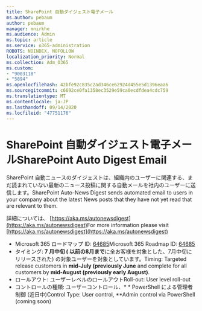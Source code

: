 ```yaml
---
title: SharePoint 自動ダイジェスト電子メール
ms.author: pebaum
author: pebaum
manager: mnirkhe
ms.audience: Admin
ms.topic: article
ms.service: o365-administration
ROBOTS: NOINDEX, NOFOLLOW
localization_priority: Normal
ms.collection: Adm_O365
ms.custom:
- "9003118"
- "5894"
ms.openlocfilehash: 42bfe92c835c2ad346ce62924d455e5d1396eaa6
ms.sourcegitcommit: c6692ce0fa1358ec3529e59ca0ecdfdea4cdc759
ms.translationtype: MT
ms.contentlocale: ja-JP
ms.lasthandoff: 09/14/2020
ms.locfileid: "47751176"
---
```

# <a name="sharepoint-auto-digest-email"></a><span data-ttu-id="21d7d-102">SharePoint 自動ダイジェスト電子メール</span><span class="sxs-lookup"><span data-stu-id="21d7d-102">SharePoint Auto Digest Email</span></span>

<span data-ttu-id="21d7d-103">SharePoint 自動ニュースのダイジェストは、組織内のユーザーに関連する、まだ読まれていない最新のニュース投稿に関する自動メールを社内のユーザーに送信します。</span><span class="sxs-lookup"><span data-stu-id="21d7d-103">SharePoint Auto-News Digest sends automated email to users in your company about the latest News posts that they have not yet read that are relevant to them.</span></span>

<span data-ttu-id="21d7d-104">詳細については、 [https://aka.ms/autonewsdigest](https://aka.ms/autonewsdigest)</span><span class="sxs-lookup"><span data-stu-id="21d7d-104">For more information please visit [https://aka.ms/autonewsdigest](https://aka.ms/autonewsdigest)</span></span>

- <span data-ttu-id="21d7d-105">Microsoft 365 ロードマップ ID:  [64685](https://www.microsoft.com/microsoft-365/roadmap?filters=&featureid=64685)</span><span class="sxs-lookup"><span data-stu-id="21d7d-105">Microsoft 365 Roadmap ID:  [64685](https://www.microsoft.com/microsoft-365/roadmap?filters=&featureid=64685)</span></span>
- <span data-ttu-id="21d7d-106">タイミング:  **7 月中旬 (**  **以前の8月まで**に全お客様を対象とした、7月中旬にリリースされた) の対象ユーザーを対象としています。</span><span class="sxs-lookup"><span data-stu-id="21d7d-106">Timing: Targeted release customers in  **mid-July (previously June**  and complete for all customers by  **mid-August (previously early August)**.</span></span>
- <span data-ttu-id="21d7d-107">ロールアウト: ユーザーレベルのロールアウト</span><span class="sxs-lookup"><span data-stu-id="21d7d-107">Roll-out: User level roll-out</span></span>
- <span data-ttu-id="21d7d-108">コントロールの種類: ユーザーコントロール、\* \* PowerShell による管理者制御 (近日中)</span><span class="sxs-lookup"><span data-stu-id="21d7d-108">Control Type: User control,  \*\*Admin control via PowerShell (coming soon)</span></span>
